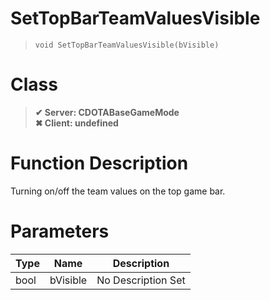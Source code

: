 # SetTopBarTeamValuesVisible
> `void SetTopBarTeamValuesVisible(bVisible)`
# Class
> __✔ Server: CDOTABaseGameMode__  
> __✖ Client: undefined__  
# Function Description
Turning on/off the team values on the top game bar.
# Parameters
Type|Name|Description
--|--|--
bool|bVisible|No Description Set
